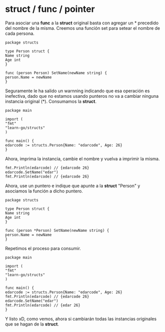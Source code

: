 # struct / func / pointer

Para asociar una **func** a la **struct** original basta con agregar un \* precedido del nombre de la misma. Creemos una función set para setear el nombre de cada persona.

```
package structs

type Person struct {
Name string
Age int
}

func (person Person) SetName(newName string) {
person.Name = newName
}
```

Seguramente le ha salido un warnning indicando que esa operación es inefectiva, dado que no estamos usando punteros no va a cambiar ninguna instancia original (\*). Consumamos la **struct**.

```
package main

import (
"fmt"
"learn-go/structs"
)

func main() {
edarcode := structs.Person{Name: "edarcode", Age: 26}
}
```

Ahora, imprima la instancia, cambie el nombre y vuelva a imprimir la misma.

```
fmt.Println(edarcode) // {edarcode 26}
edarcode.SetName("edar")
fmt.Println(edarcode) // {edarcode 26}
```

Ahora, use un puntero e indique que apunte a la **struct** "Person" y asociamos la función a dicho puntero.

```
package structs

type Person struct {
Name string
Age int
}

func (person *Person) SetName(newName string) {
person.Name = newName
}
```

Repetimos el proceso para consumir.

```
package main

import (
"fmt"
"learn-go/structs"
)

func main() {
edarcode := structs.Person{Name: "edarcode", Age: 26}
fmt.Println(edarcode) // {edarcode 26}
edarcode.SetName("edar")
fmt.Println(edarcode) // {edar 26}
}
```

Y listo xD, como vemos, ahora si cambiarán todas las instancias originales que se hagan de la **struct**.
